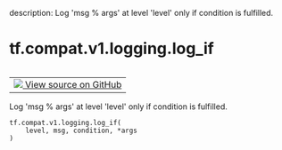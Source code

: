 description: Log 'msg % args' at level 'level' only if condition is fulfilled.

<div itemscope itemtype="http://developers.google.com/ReferenceObject">
<meta itemprop="name" content="tf.compat.v1.logging.log_if" />
<meta itemprop="path" content="Stable" />
</div>

# tf.compat.v1.logging.log_if

<!-- Insert buttons and diff -->

<table class="tfo-notebook-buttons tfo-api nocontent" align="left">
<td>
  <a target="_blank" href="https://github.com/tensorflow/tensorflow/blob/r2.3/tensorflow/python/platform/tf_logging.py#L263-L267">
    <img src="https://www.tensorflow.org/images/GitHub-Mark-32px.png" />
    View source on GitHub
  </a>
</td>
</table>



Log 'msg % args' at level 'level' only if condition is fulfilled.

<pre class="devsite-click-to-copy prettyprint lang-py tfo-signature-link">
<code>tf.compat.v1.logging.log_if(
    level, msg, condition, *args
)
</code></pre>



<!-- Placeholder for "Used in" -->
